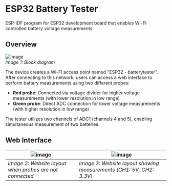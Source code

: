 # ESP32 Battery Tester
ESP-IDF program for ESP32 development board that enables Wi-Fi controlled battery voltage measurements.

## Overview
![image](https://github.com/user-attachments/assets/d28f493a-77b4-4bbe-8813-5f5a2855e7b9)  
*Image 1: Block diagram*

The device creates a Wi-Fi access point named "ESP32 - batterytester". After connecting to this network, users can access a web interface to perform battery measurements using two different probes:

- **Red probe**: Connected via voltage divider for higher voltage measurements (with lower resolution in low range)
- **Green probe**: Direct ADC connection for lower voltage measurements (with higher resolution in low range)

The tester utilizes two channels of ADC1 (channels 4 and 5), enabling simultaneous measurement of two batteries.

## Web Interface
| ![image](https://github.com/user-attachments/assets/e3b8b3e2-7a1f-4eb7-91a2-9dae201d017c) | ![image](https://github.com/user-attachments/assets/8ed2df75-227b-43eb-815f-028f88e54324) |
|------------|------------|
| *Image 2: Website layout when probes are not connected* | *Image 3: Website layout showing measurements (CH1: 5V, CH2: 3.3V)* |



